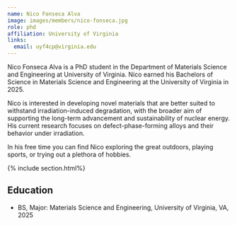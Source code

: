 ```yaml
---
name: Nico Fonseca Alva
image: images/members/nico-fonseca.jpg
role: phd
affiliation: University of Virginia
links:
  email: uyf4cp@virginia.edu
---
```


Nico Fonseca Alva is a PhD student in the Department of Materials Science and Engineering at University of Virginia. Nico earned his Bachelors of Science in Materials Science and Engineering at the University of Virginia in 2025.

Nico is interested in developing novel materials that are better suited to withstand irradiation-induced degradation, with the broader aim of supporting the long-term advancement and sustainability of nuclear energy. His current research focuses on defect-phase-forming alloys and their behavior under irradiation.

In his free time you can find Nico exploring the great outdoors, playing sports, or trying out a plethora of hobbies.

{% include section.html%}
##  Education
- BS, Major: Materials Science and Engineering, University of Virginia, VA, 2025